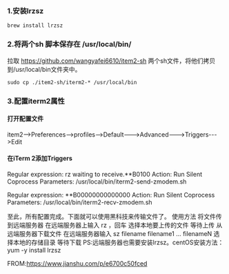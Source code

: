 ### 1.安装lrzsz
```
brew install lrzsz
```

### 2.将两个sh 脚本保存在 /usr/local/bin/
拉取 https://github.com/wangyafei6610/item2-sh 两个sh文件，将他们拷贝到/usr/local/bin文件夹中。
```
sudo cp ./item2-sh/iterm2-* /usr/local/bin
```

### 3.配置iterm2属性

#### 打开配置文件
item2-->Preferences-->profiles-->Default--->Advanced--->Triggers--->Edit

#### 在iTerm 2添加Triggers
Regular expression: rz waiting to receive.\*\*B0100
Action: Run Silent Coprocess
Parameters: /usr/local/bin/iterm2-send-zmodem.sh

Regular expression: \*\*B00000000000000
Action: Run Silent Coprocess
Parameters: /usr/local/bin/iterm2-recv-zmodem.sh


至此，所有配置完成。下面就可以使用黑科技来传输文件了。
使用方法
将文件传到远端服务器
在远端服务器上输入 rz ，回车
选择本地要上传的文件
等待上传
从远端服务器下载文件
在远端服务器输入 sz filename filename1 ... filenameN
选择本地的存储目录
等待下载
PS:远端服务器也需要安装lrzsz。centOS安装方法： yum -y install lrzsz

FROM:https://www.jianshu.com/p/e6700c50fced

